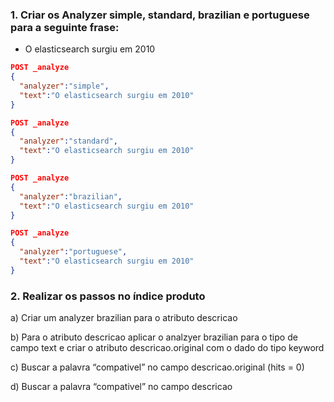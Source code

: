 ### 1. Criar os Analyzer simple, standard, brazilian e portuguese para a seguinte frase:

- O elasticsearch surgiu em 2010
```json
POST _analyze
{
  "analyzer":"simple",
  "text":"O elasticsearch surgiu em 2010"
}
```
```json
POST _analyze
{
  "analyzer":"standard",
  "text":"O elasticsearch surgiu em 2010"
}
```
```json
POST _analyze
{
  "analyzer":"brazilian",
  "text":"O elasticsearch surgiu em 2010"
}
```
```json
POST _analyze
{
  "analyzer":"portuguese",
  "text":"O elasticsearch surgiu em 2010"
}
```
### 2. Realizar os passos no índice produto

a) Criar um analyzer brazilian para o atributo descricao

b) Para o atributo descricao aplicar o analzyer brazilian para o tipo de campo text e criar o atributo descricao.original com o dado do tipo keyword

c) Buscar a palavra “compativel” no campo descricao.original (hits = 0)

d) Buscar a palavra “compativel” no campo descricao
